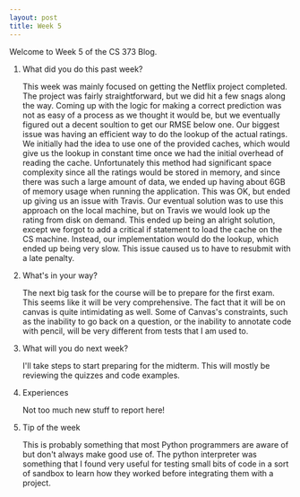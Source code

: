 ```yaml
---
layout: post
title: Week 5 
---
```


Welcome to Week 5 of the CS 373 Blog.

1. What did you do this past week? 
	
	This week was mainly focused on getting the Netflix project completed. The project was fairly straightforward, but we did hit a few snags along the way. Coming up with the logic for making a correct prediction was not as easy of a process as we thought it would be, but we eventually figured out a decent soultion to get our RMSE below one. Our biggest issue was having an efficient way to do the lookup of the actual ratings. We initially had the idea to use one of the provided caches, which would give us the lookup in constant time once we had the initial overhead of reading the cache. Unfortunately this method had significant space complexity since all the ratings would be stored in memory, and since there was such a large amount of data, we ended up having about 6GB of memory usage when running the application. This was OK, but ended up giving us an issue with Travis. Our eventual solution was to use this approach on the local machine, but on Travis we would look up the rating from disk on demand. This ended up being an alright solution, except we forgot to add a critical if statement to load the cache on the CS machine. Instead, our implementation would do the lookup, which ended up being very slow. This issue caused us to have to resubmit with a late penalty.
 
 	
2. What's in your way?

	The next big task for the course will be to prepare for the first exam. This seems like it will be very comprehensive. The fact that it will be on canvas is quite intimidating as well. Some of Canvas's constraints, such as the inability to go back on a question, or the inability to annotate code with pencil, will be very different from tests that I am used to.

3. What will you do next week?
	
	I'll take steps to start preparing for the midterm. This will mostly be reviewing the quizzes and code examples.

4. Experiences

	Not too much new stuff to report here!	

5. Tip of the week
	
	This is probably something that most Python programmers are aware of but don't always make good use of. The python interpreter was something that I found very useful for testing small bits of code in a sort of sandbox to learn how they worked before integrating them with a project. 
